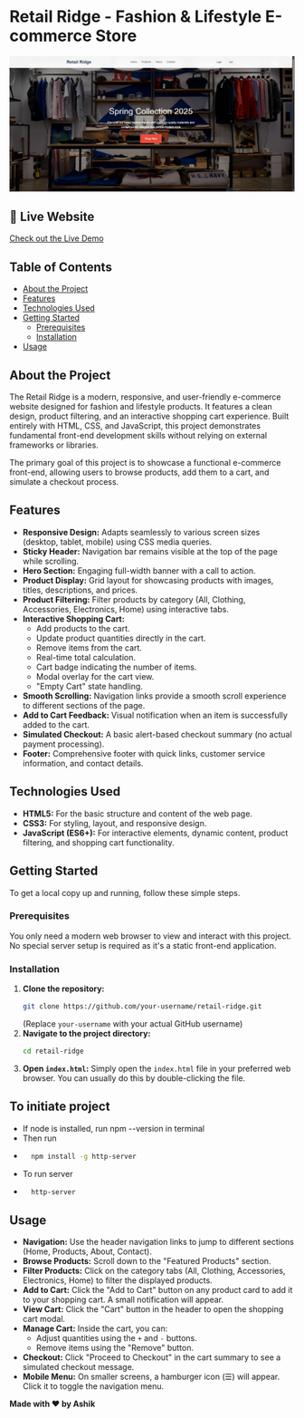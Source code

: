 # Retail Ridge - Fashion & Lifestyle E-commerce Store

![Retail Ridge Hero Section](./assets/screenshot.png)

## 📱 Live Website

[Check out the Live Demo](https://retail-ridge.netlify.app/)

## Table of Contents

*   [About the Project](#about-the-project)
*   [Features](#features)
*   [Technologies Used](#technologies-used)
*   [Getting Started](#getting-started)
    *   [Prerequisites](#prerequisites)
    *   [Installation](#installation)
*   [Usage](#usage)

## About the Project

The Retail Ridge is a modern, responsive, and user-friendly e-commerce website designed for fashion and lifestyle products. It features a clean design, product filtering, and an interactive shopping cart experience. Built entirely with HTML, CSS, and JavaScript, this project demonstrates fundamental front-end development skills without relying on external frameworks or libraries.

The primary goal of this project is to showcase a functional e-commerce front-end, allowing users to browse products, add them to a cart, and simulate a checkout process.

## Features

*   **Responsive Design:** Adapts seamlessly to various screen sizes (desktop, tablet, mobile) using CSS media queries.
*   **Sticky Header:** Navigation bar remains visible at the top of the page while scrolling.
*   **Hero Section:** Engaging full-width banner with a call to action.
*   **Product Display:** Grid layout for showcasing products with images, titles, descriptions, and prices.
*   **Product Filtering:** Filter products by category (All, Clothing, Accessories, Electronics, Home) using interactive tabs.
*   **Interactive Shopping Cart:**
    *   Add products to the cart.
    *   Update product quantities directly in the cart.
    *   Remove items from the cart.
    *   Real-time total calculation.
    *   Cart badge indicating the number of items.
    *   Modal overlay for the cart view.
    *   "Empty Cart" state handling.
*   **Smooth Scrolling:** Navigation links provide a smooth scroll experience to different sections of the page.
*   **Add to Cart Feedback:** Visual notification when an item is successfully added to the cart.
*   **Simulated Checkout:** A basic alert-based checkout summary (no actual payment processing).
*   **Footer:** Comprehensive footer with quick links, customer service information, and contact details.

## Technologies Used

*   **HTML5:** For the basic structure and content of the web page.
*   **CSS3:** For styling, layout, and responsive design.
*   **JavaScript (ES6+):** For interactive elements, dynamic content, product filtering, and shopping cart functionality.

## Getting Started

To get a local copy up and running, follow these simple steps.

### Prerequisites

You only need a modern web browser to view and interact with this project. No special server setup is required as it's a static front-end application.

### Installation

1.  **Clone the repository:**
    ```bash
    git clone https://github.com/your-username/retail-ridge.git
    ```
    (Replace `your-username` with your actual GitHub username)
2.  **Navigate to the project directory:**
    ```bash
    cd retail-ridge
    ```
3.  **Open `index.html`:**
    Simply open the `index.html` file in your preferred web browser. You can usually do this by double-clicking the file.


## To initiate project

* If node is installed, run npm --version in terminal
* Then run
* ```bash
    npm install -g http-server
    ```
* To run server
* ```bash
    http-server
    ```

## Usage

*   **Navigation:** Use the header navigation links to jump to different sections (Home, Products, About, Contact).
*   **Browse Products:** Scroll down to the "Featured Products" section.
*   **Filter Products:** Click on the category tabs (All, Clothing, Accessories, Electronics, Home) to filter the displayed products.
*   **Add to Cart:** Click the "Add to Cart" button on any product card to add it to your shopping cart. A small notification will appear.
*   **View Cart:** Click the "Cart" button in the header to open the shopping cart modal.
*   **Manage Cart:** Inside the cart, you can:
    *   Adjust quantities using the `+` and `-` buttons.
    *   Remove items using the "Remove" button.
*   **Checkout:** Click "Proceed to Checkout" in the cart summary to see a simulated checkout message.
*   **Mobile Menu:** On smaller screens, a hamburger icon (☰) will appear. Click it to toggle the navigation menu.


**Made with ❤️ by Ashik**
